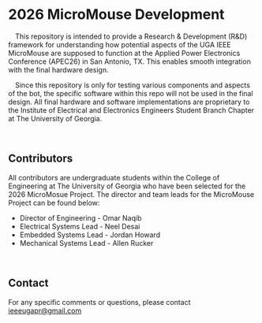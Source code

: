 # 2026 MicroMouse Development

&emsp;This repository is intended to provide a Research & Development (R&D) framework for understanding how potential aspects of the UGA IEEE MicroMouse are supposed to function at the Applied Power Electronics Conference (APEC26) in San Antonio, TX. This enables smooth integration with the final hardware design.

&emsp;Since this repository is only for testing various components and aspects of the bot, the specific software within this repo will not be used in the final design. All final hardware and software implementations are proprietary to the Institute of Electrical and Electronics Engineers Student Branch Chapter at The University of Georgia. 

<br />

## Contributors

All contributors are undergraduate students within the College of Engineering at The University of Georgia who have been selected for the 2026 MicroMosue Project. The director and team leads for the MicroMouse Project can be found below:

* Director of Engineering - Omar Naqib 
* Electrical Systems Lead - Neel Desai
* Embedded Systems Lead   - Jordan Howard
* Mechanical Systems Lead - Allen Rucker

<br />

## Contact

For any specific comments or questions, please contact ieeeugapr@gmail.com
